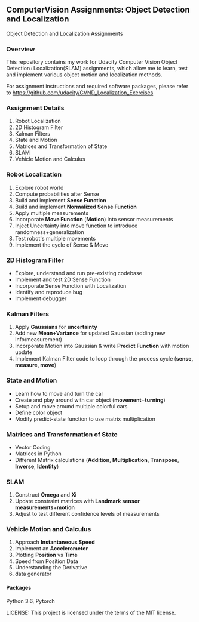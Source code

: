 ## ComputerVision Assignments: Object Detection and Localization
Object Detection and Localization Assignments
### Overview
This repository contains my work for Udacity Computer Vision Object Detection+Localization(SLAM) assignments, which allow me to learn, test and implement various object motion and localization methods. 

For assignment instructions and required software packages, please refer to https://github.com/udacity/CVND_Localization_Exercises

### Assignment Details
1. Robot Localization
2. 2D Histogram Filter
3. Kalman Filters
4. State and Motion
5. Matrices and Transformation of State
6. SLAM
7. Vehicle Motion and Calculus

### Robot Localization
1. Explore robot world
2. Compute probabilities after Sense
3. Build and implement **Sense Function**
4. Build and implement **Normalized Sense Function**
5. Apply multiple measurements
6. Incorporate **Move Function** (**Motion**) into sensor measurements
7. Inject Uncertainty into move function to introduce randomness+generalization
8. Test robot's multiple movements
9. Implement the cycle of Sense & Move

### 2D Histogram Filter
- Explore, understand and run pre-existing codebase
- Implement and test 2D Sense Function
- Incorporate Sense Function with Localization
- Identify and reproduce bug
- Implement debugger

### Kalman Filters
1. Apply **Gaussians** for **uncertainty**
2. Add new **Mean+Variance** for updated Gaussian (adding new info/measurement)
3. Incorporate Motion into Gaussian & write **Predict Function** with motion update
4. Implement Kalman Filter code to loop through the process cycle (**sense, measure, move**)

### State and Motion
- Learn how to move and turn the car
- Create and play around with car object (**movement**+**turning**)
- Setup and move around multiple colorful cars
- Define color object
- Modify predict-state function to use matrix multiplication

### Matrices and Transformation of State
- Vector Coding
- Matrices in Python
- Different Matrix calculations (**Addition**, **Multiplication**, **Transpose**, **Inverse**, **Identity**)

### SLAM
1. Construct **Omega** and **Xi**
2. Update constraint matrices with **Landmark sensor measurements**+**motion**
3. Adjust to test different confidence levels of measurements

### Vehicle Motion and Calculus
1. Approach **Instantaneous Speed**
2. Implement an **Accelerometer**
3. Plotting **Position** vs **Time**
4. Speed from Position Data
5. Understanding the Derivative
6. data generator

#### Packages 
Python 3.6, Pytorch

LICENSE: This project is licensed under the terms of the MIT license.
